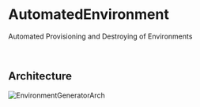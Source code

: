 # AutomatedEnvironment
Automated Provisioning and Destroying of Environments 

</BR>

## Architecture

![EnvironmentGeneratorArch](https://github.com/ThePreston/AutomatedEnvironment/assets/84995595/61188051-eba4-40cc-a61c-b8816d1b3f99)
